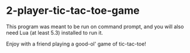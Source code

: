 # 2-player-tic-tac-toe-game

This program was meant to be run on command prompt, and you will also need Lua (at least 5.3) installed to run it.

  Enjoy with a friend playing a good-ol' game of tic-tac-toe!
